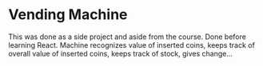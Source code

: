 # Vending Machine
This was done as a side project and aside from the course. Done before learning React.
Machine recognizes value of inserted coins, keeps track of overall value of inserted coins, keeps track of stock, gives change...

